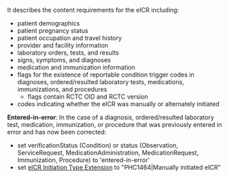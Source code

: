 It describes the content requirements for the eICR including:         

* patient demographics         
* patient pregnancy status         
* patient occupation and travel history         
* provider and facility information         
* laboratory orders, tests, and results         
* signs, symptoms, and diagnoses
* medication and immunization information
* flags for the existence of reportable condition trigger codes in diagnoses, ordered/resulted laboratory tests, medications, immunizations, and procedures
    * flags contain RCTC OID and RCTC version
* codes indicating whether the eICR was manually or alternately initiated

**Entered-in-error**: In the case of a diagnosis, ordered/resulted laboratory test, medication, immunization, or procedure that was previously entered in error and has now been corrected:
* set verificationStatus (Condition) or status (Observation, ServiceRequest, MedicationAdministration, MedicationRequest, Immunization, Procedure) to 'entered-in-error'
* set [eICR Initiation Type Extension](StructureDefinition-eicr-initiation-type-extension.html) to "PHC1464|Manually initiated eICR"
